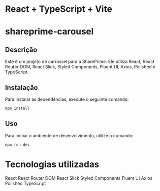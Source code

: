 # React + TypeScript + Vite
#

# shareprime-carousel

## Descrição
Este é um projeto de carrossel para a SharePrime. Ele utiliza React, React Router DOM, React Slick, Styled Components, Fluent UI, Axios, Polished e TypeScript.

## Instalação
Para instalar as dependências, execute o seguinte comando:
```bash
npm install
```

## Uso
Para iniciar o ambiente de desenvolvimento, utilize o comando:

```bash
npm run dev
```

# Tecnologias utilizadas
React
React Router DOM
React Slick
Styled Components
Fluent UI
Axios
Polished
TypeScript

